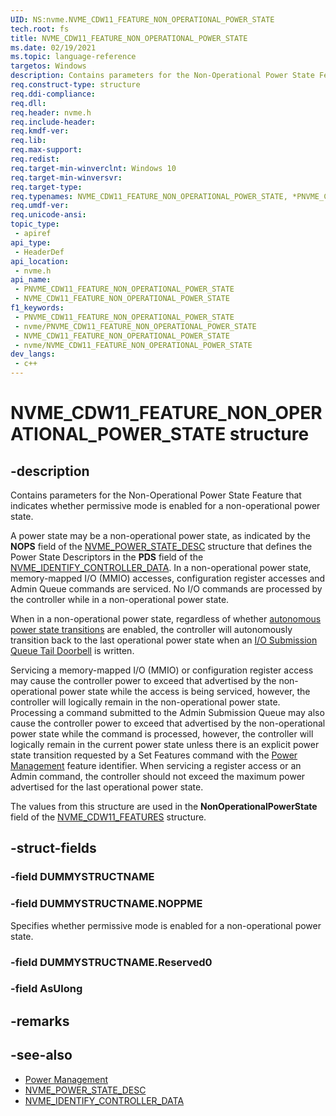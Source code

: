 ```yaml
---
UID: NS:nvme.NVME_CDW11_FEATURE_NON_OPERATIONAL_POWER_STATE
tech.root: fs
title: NVME_CDW11_FEATURE_NON_OPERATIONAL_POWER_STATE
ms.date: 02/19/2021
ms.topic: language-reference
targetos: Windows
description: Contains parameters for the Non-Operational Power State Feature that indicates whether permissive mode is enabled for a non-operational power state.
req.construct-type: structure
req.ddi-compliance: 
req.dll: 
req.header: nvme.h
req.include-header: 
req.kmdf-ver: 
req.lib: 
req.max-support: 
req.redist: 
req.target-min-winverclnt: Windows 10
req.target-min-winversvr: 
req.target-type: 
req.typenames: NVME_CDW11_FEATURE_NON_OPERATIONAL_POWER_STATE, *PNVME_CDW11_FEATURE_NON_OPERATIONAL_POWER_STATE
req.umdf-ver: 
req.unicode-ansi: 
topic_type:
 - apiref
api_type:
 - HeaderDef
api_location:
 - nvme.h
api_name:
 - PNVME_CDW11_FEATURE_NON_OPERATIONAL_POWER_STATE
 - NVME_CDW11_FEATURE_NON_OPERATIONAL_POWER_STATE
f1_keywords:
 - PNVME_CDW11_FEATURE_NON_OPERATIONAL_POWER_STATE
 - nvme/PNVME_CDW11_FEATURE_NON_OPERATIONAL_POWER_STATE
 - NVME_CDW11_FEATURE_NON_OPERATIONAL_POWER_STATE
 - nvme/NVME_CDW11_FEATURE_NON_OPERATIONAL_POWER_STATE
dev_langs:
 - c++
---
```


# NVME_CDW11_FEATURE_NON_OPERATIONAL_POWER_STATE structure


## -description

Contains parameters for the Non-Operational Power State Feature that indicates whether permissive mode is enabled for a non-operational power state.

A power state may be a non-operational power state, as indicated by the **NOPS** field of the [NVME_POWER_STATE_DESC](ns-nvme-nvme_power_state_desc.md) structure that defines the Power State Descriptors in the **PDS** field of the [NVME_IDENTIFY_CONTROLLER_DATA](nvme\ns-nvme-nvme_identify_controller_data.md). In a non-operational power state, memory-mapped I/O (MMIO) accesses, configuration register accesses and Admin Queue commands are serviced. No I/O commands are processed by the controller while in a non-operational power state.

When in a non-operational power state, regardless of whether [autonomous power state transitions](ns-nvme-nvme_cdw11_feature_auto_power_state_transition.md) are enabled, the controller will autonomously transition back to the last operational power state when an [I/O Submission Queue Tail Doorbell](ns-nvme-nvme_submission_queue_tail_doorbell.md) is written.

Servicing a memory-mapped I/O (MMIO) or configuration register access may cause the controller power to exceed that advertised by the non-operational power state while the access is being serviced, however, the controller will logically remain in the non-operational power state. Processing a command submitted to the Admin Submission Queue may also cause the controller power to exceed that advertised by the non-operational power state while the command is processed, however, the controller will logically remain in the current power state unless there is an explicit power state transition requested by a Set Features command with the [Power Management](ns-nvme-nvme_cdw11_feature_power_management.md) feature identifier. When servicing a register access or an Admin command, the controller should not exceed the maximum power advertised for the last operational power state.

The values from this structure are used in the **NonOperationalPowerState** field of the [NVME_CDW11_FEATURES](ns-nvme-nvme_cdw11_features.md) structure.

## -struct-fields

### -field DUMMYSTRUCTNAME

### -field DUMMYSTRUCTNAME.NOPPME

Specifies whether permissive mode is enabled for a non-operational power state.

### -field DUMMYSTRUCTNAME.Reserved0

### -field AsUlong

## -remarks

## -see-also

- [Power Management](ns-nvme-nvme_cdw11_feature_power_management.md)
- [NVME_POWER_STATE_DESC](ns-nvme-nvme_power_state_desc.md)
- [NVME_IDENTIFY_CONTROLLER_DATA](nvme\ns-nvme-nvme_identify_controller_data.md)

